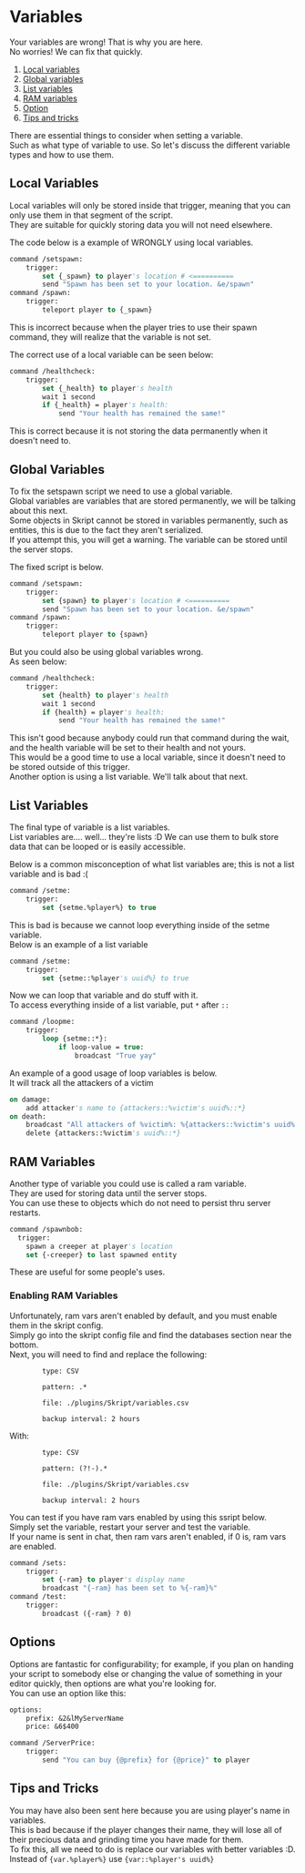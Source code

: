 # Variables
Your variables are wrong! That is why you are here.    
No worries! We can fix that quickly.
1) [Local variables](#local-variables)
2) [Global variables](#global-variables)
3) [List variables](#list-variables)
4) [RAM variables](#ram-variables)
5) [Option](#options)
6) [Tips and tricks](#tips-and-tricks)

There are essential things to consider when setting a variable.    
Such as what type of variable to use. So let's discuss the different variable types and how to use them.

## Local Variables
Local variables will only be stored inside that trigger, meaning that you can only use them in that segment of the script.   
They are suitable for quickly storing data you will not need elsewhere.

The code below is a example of WRONGLY using local variables.
```vb
command /setspawn:
    trigger:
        set {_spawn} to player's location # <==========
        send "Spawn has been set to your location. &e/spawn"
command /spawn:
    trigger:
        teleport player to {_spawn}
```
This is incorrect because when the player tries to use their spawn command, they will realize that the variable is not set.   

The correct use of a local variable can be seen below:
```vb
command /healthcheck:
    trigger:
        set {_health} to player's health
        wait 1 second
        if {_health} = player's health:
            send "Your health has remained the same!"
```
This is correct because it is not storing the data permanently when it doesn't need to.

## Global Variables
To fix the setspawn script we need to use a global variable.   
Global variables are variables that are stored permanently, we will be talking about this next.   
Some objects in Skript cannot be stored in variables permanently, such as entities, this is due to the fact they aren't serialized.   
If you attempt this, you will get a warning. The variable can be stored until the server stops.

The fixed script is below.
```vb
command /setspawn:
    trigger:
        set {spawn} to player's location # <==========
        send "Spawn has been set to your location. &e/spawn"
command /spawn:
    trigger:
        teleport player to {spawn}
```

But you could also be using global variables wrong.   
As seen below:
```vb
command /healthcheck:
    trigger:
        set {health} to player's health
        wait 1 second
        if {health} = player's health:
            send "Your health has remained the same!"
```
This isn't good because anybody could run that command during the wait, and the health variable will be set to their health and not yours.    
This would be a good time to use a local variable, since it doesn't need to be stored outside of this trigger.   
Another option is using a list variable. We'll talk about that next.

## List Variables
The final type of variable is a list variables.   
List variables are.... well... they're lists :D
We can use them to bulk store data that can be looped or is easily accessible.

Below is a common misconception of what list variables are; this is not a list variable and is bad :(
```vb
command /setme:
    trigger:
        set {setme.%player%} to true
```
This is bad is because we cannot loop everything inside of the setme variable.   
Below is an example of a list variable
```vb
command /setme:
    trigger:
        set {setme::%player's uuid%} to true
```
Now we can loop that variable and do stuff with it.   
To access everything inside of a list variable, put `*` after `::`
```vb
command /loopme:
    trigger:
        loop {setme::*}:
            if loop-value = true:
                broadcast "True yay"
```
An example of a good usage of loop variables is below.   
It will track all the attackers of a victim
```vb
on damage:
    add attacker's name to {attackers::%victim's uuid%::*} 
on death:
    broadcast "All attackers of %victim%: %{attackers::%victim's uuid%::*}%"
    delete {attackers::%victim's uuid%::*}
```

## RAM Variables
Another type of variable you could use is called a ram variable.   
They are used for storing data until the server stops.   
You can use these to objects which do not need to persist thru server restarts.

``` vb
command /spawnbob:
  trigger:
    spawn a creeper at player's location
    set {-creeper} to last spawned entity
```
These are useful for some people's uses.

### Enabling RAM Variables
Unfortunately, ram vars aren't enabled by default, and you must enable them in the skript config.   
Simply go into the skript config file and find the databases section near the bottom.    
Next, you will need to find and replace the following:
```
		type: CSV
		
		pattern: .*
		
		file: ./plugins/Skript/variables.csv
		
		backup interval: 2 hours
```
With:
```
		type: CSV
		
		pattern: (?!-).*
		
		file: ./plugins/Skript/variables.csv
		
		backup interval: 2 hours
```
You can test if you have ram vars enabled by using this ssript below.   
Simply set the variable, restart your server and test the variable.   
If your name is sent in chat, then ram vars aren't enabled, if 0 is, ram vars are enabled.
```vb
command /sets:
    trigger:
        set {-ram} to player's display name
        broadcast "{-ram} has been set to %{-ram}%"
command /test:
    trigger:
        broadcast ({-ram} ? 0)
```

## Options
Options are fantastic for configurability; for example, if you plan on handing your script to somebody else or changing the value of something in your editor quickly, then options are what you're looking for.   
You can use an option like this:
```vb
options:
    prefix: &2&lMyServerName
    price: &6$400

command /ServerPrice:
    trigger:
        send "You can buy {@prefix} for {@price}" to player
```

## Tips and Tricks
You may have also been sent here because you are using player's name in variables.   
This is bad because if the player changes their name, they will lose all of their precious data and grinding time you have made for them.    
To fix this, all we need to do is replace our variables with better variables :D.   
Instead of `{var.%player%}` use `{var::%player's uuid%}`

